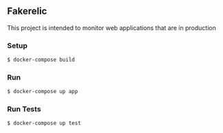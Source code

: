 ## Fakerelic

This project is intended to monitor web applications that are in production

### Setup

```bash
$ docker-compose build
```

### Run

```bash
$ docker-compose up app
```

### Run Tests

```bash
$ docker-compose up test
```
